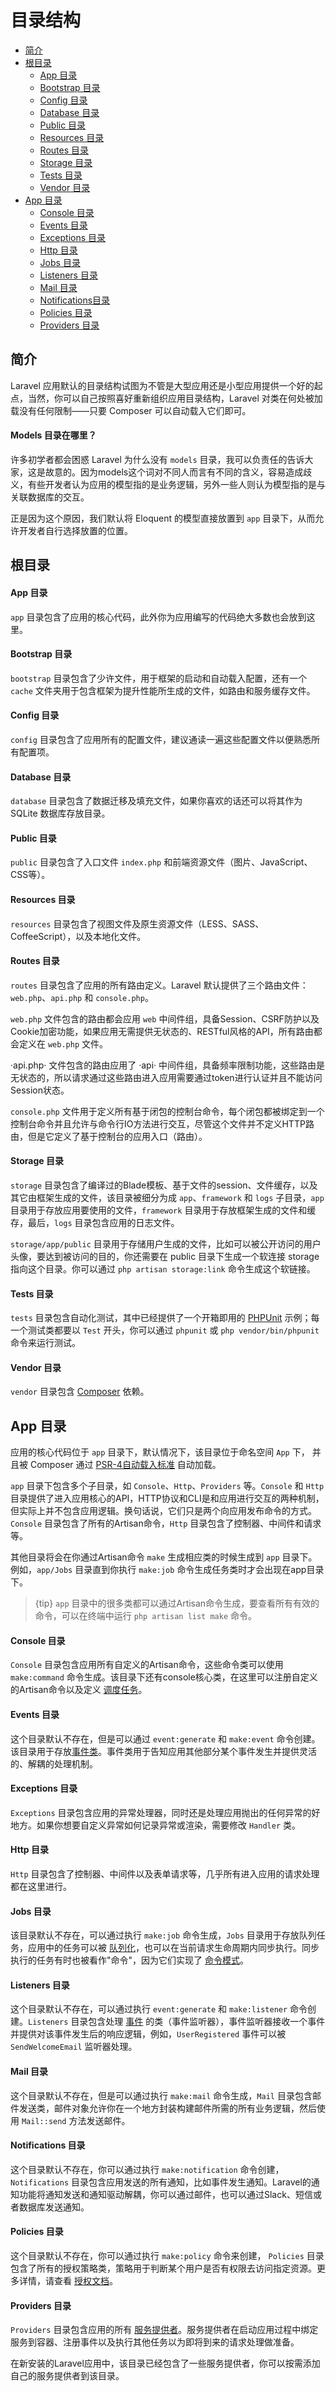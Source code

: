 # 目录结构

- [简介](#introduction)
- [根目录](#the-root-directory)
    - [App 目录](#the-root-app-directory)
    - [Bootstrap 目录](#the-bootstrap-directory)
    - [Config 目录](#the-config-directory)
    - [Database 目录](#the-database-directory)
    - [Public 目录](#the-public-directory)
    - [Resources 目录](#the-resources-directory)
    - [Routes 目录](#the-routes-directory)
    - [Storage 目录](#the-storage-directory)
    - [Tests 目录](#the-tests-directory)
    - [Vendor 目录](#the-vendor-directory)
- [App 目录](#the-app-directory)
    - [Console 目录](#the-console-directory)
    - [Events 目录](#the-events-directory)
    - [Exceptions 目录](#the-exceptions-directory)
    - [Http 目录](#the-http-directory)
    - [Jobs 目录](#the-jobs-directory)
    - [Listeners 目录](#the-listeners-directory)
    - [Mail 目录](#the-mail-directory)
    - [Notifications目录](#the-notifications-directory)
    - [Policies 目录](#the-policies-directory)
    - [Providers 目录](#the-providers-directory)

<a name="introduction"></a>
## 简介

Laravel 应用默认的目录结构试图为不管是大型应用还是小型应用提供一个好的起点，当然，你可以自己按照喜好重新组织应用目录结构，Laravel 对类在何处被加载没有任何限制——只要 Composer 可以自动载入它们即可。

#### Models 目录在哪里？

许多初学者都会困惑 Laravel 为什么没有 `models` 目录，我可以负责任的告诉大家，这是故意的。因为models这个词对不同人而言有不同的含义，容易造成歧义，有些开发者认为应用的模型指的是业务逻辑，另外一些人则认为模型指的是与关联数据库的交互。

正是因为这个原因，我们默认将 Eloquent 的模型直接放置到 `app` 目录下，从而允许开发者自行选择放置的位置。

<a name="the-root-directory"></a>
## 根目录

<a name="the-root-app-directory"></a>
#### App 目录

`app` 目录包含了应用的核心代码，此外你为应用编写的代码绝大多数也会放到这里。

<a name="the-bootstrap-directory"></a>
#### Bootstrap 目录

`bootstrap` 目录包含了少许文件，用于框架的启动和自动载入配置，还有一个 `cache` 文件夹用于包含框架为提升性能所生成的文件，如路由和服务缓存文件。

<a name="the-config-directory"></a>
#### Config 目录

`config` 目录包含了应用所有的配置文件，建议通读一遍这些配置文件以便熟悉所有配置项。

<a name="the-database-directory"></a>
#### Database 目录

`database` 目录包含了数据迁移及填充文件，如果你喜欢的话还可以将其作为 SQLite 数据库存放目录。

<a name="the-public-directory"></a>
#### Public 目录

`public` 目录包含了入口文件 `index.php` 和前端资源文件（图片、JavaScript、CSS等）。

<a name="the-resources-directory"></a>
#### Resources 目录

`resources` 目录包含了视图文件及原生资源文件（LESS、SASS、CoffeeScript），以及本地化文件。

<a name="the-routes-directory"></a>
#### Routes 目录

`routes` 目录包含了应用的所有路由定义。Laravel 默认提供了三个路由文件：`web.php`、`api.php` 和 `console.php`。

`web.php` 文件包含的路由都会应用 `web` 中间件组，具备Session、CSRF防护以及Cookie加密功能，如果应用无需提供无状态的、RESTful风格的API，所有路由都会定义在 `web.php` 文件。

·api.php· 文件包含的路由应用了 ·api· 中间件组，具备频率限制功能，这些路由是无状态的，所以请求通过这些路由进入应用需要通过token进行认证并且不能访问Session状态。

`console.php` 文件用于定义所有基于闭包的控制台命令，每个闭包都被绑定到一个控制台命令并且允许与命令行IO方法进行交互，尽管这个文件并不定义HTTP路由，但是它定义了基于控制台的应用入口（路由）。

<a name="the-storage-directory"></a>
#### Storage 目录

`storage` 目录包含了编译过的Blade模板、基于文件的session、文件缓存，以及其它由框架生成的文件，该目录被细分为成 `app`、`framework` 和 `logs` 子目录，`app` 目录用于存放应用要使用的文件，`framework` 目录用于存放框架生成的文件和缓存，最后，`logs` 目录包含应用的日志文件。

`storage/app/public` 目录用于存储用户生成的文件，比如可以被公开访问的用户头像，要达到被访问的目的，你还需要在 public 目录下生成一个软连接 storage 指向这个目录。你可以通过 `php artisan storage:link` 命令生成这个软链接。

<a name="the-tests-directory"></a>
#### Tests 目录

`tests` 目录包含自动化测试，其中已经提供了一个开箱即用的 [PHPUnit](https://phpunit.de/) 示例；每一个测试类都要以 `Test` 开头，你可以通过 `phpunit` 或 `php vendor/bin/phpunit` 命令来运行测试。

<a name="the-vendor-directory"></a>
#### Vendor 目录

`vendor` 目录包含 [Composer](https://getcomposer.org) 依赖。

<a name="the-app-directory"></a>
## App 目录

应用的核心代码位于 `app` 目录下，默认情况下，该目录位于命名空间 `App` 下，  并且被 Composer 通过 [PSR-4自动载入标准](http://www.php-fig.org/psr/psr-4/) 自动加载。

`app` 目录下包含多个子目录，如 `Console`、`Http`、`Providers` 等。`Console` 和 `Http` 目录提供了进入应用核心的API，HTTP协议和CLI是和应用进行交互的两种机制，但实际上并不包含应用逻辑。换句话说，它们只是两个向应用发布命令的方式。`Console` 目录包含了所有的Artisan命令，`Http` 目录包含了控制器、中间件和请求等。

其他目录将会在你通过Artisan命令 `make` 生成相应类的时候生成到 `app` 目录下。例如，`app/Jobs` 目录直到你执行 `make:job` 命令生成任务类时才会出现在app目录下。

> {tip} `app` 目录中的很多类都可以通过Artisan命令生成，要查看所有有效的命令，可以在终端中运行 `php artisan list make` 命令。

<a name="the-console-directory"></a>
#### Console 目录

`Console` 目录包含应用所有自定义的Artisan命令，这些命令类可以使用 `make:command` 命令生成。该目录下还有console核心类，在这里可以注册自定义的Artisan命令以及定义 [调度任务](/laravel/{{version}}/scheduling)。

<a name="the-events-directory"></a>
#### Events 目录

这个目录默认不存在，但是可以通过 `event:generate` 和 `make:event` 命令创建。该目录用于存放[事件类](/laravel/{{version}}/events)。事件类用于告知应用其他部分某个事件发生并提供灵活的、解耦的处理机制。

<a name="the-exceptions-directory"></a>
#### Exceptions 目录

`Exceptions` 目录包含应用的异常处理器，同时还是处理应用抛出的任何异常的好地方。如果你想要自定义异常如何记录异常或渲染，需要修改 `Handler` 类。

<a name="the-http-directory"></a>
#### Http 目录

`Http` 目录包含了控制器、中间件以及表单请求等，几乎所有进入应用的请求处理都在这里进行。

<a name="the-jobs-directory"></a>
#### Jobs 目录

该目录默认不存在，可以通过执行 `make:job` 命令生成，`Jobs` 目录用于存放队列任务，应用中的任务可以被 [队列化](/laravel/{{version}}/queues)，也可以在当前请求生命周期内同步执行。同步执行的任务有时也被看作"命令"，因为它们实现了 [命令模式](https://en.wikipedia.org/wiki/Command_pattern)。

<a name="the-listeners-directory"></a>
#### Listeners 目录

这个目录默认不存在，可以通过执行 `event:generate` 和 `make:listener` 命令创建。`Listeners` 目录包含处理 [事件](/laravel/{{version}}/events) 的类（事件监听器），事件监听器接收一个事件并提供对该事件发生后的响应逻辑，例如，`UserRegistered` 事件可以被 `SendWelcomeEmail` 监听器处理。

<a name="the-mail-directory"></a>
#### Mail 目录

这个目录默认不存在，但是可以通过执行 `make:mail` 命令生成，`Mail` 目录包含邮件发送类，邮件对象允许你在一个地方封装构建邮件所需的所有业务逻辑，然后使用 `Mail::send` 方法发送邮件。

<a name="the-notifications-directory"></a>
#### Notifications 目录

这个目录默认不存在，你可以通过执行 `make:notification` 命令创建，`Notifications` 目录包含应用发送的所有通知，比如事件发生通知。Laravel的通知功能将通知发送和通知驱动解耦，你可以通过邮件，也可以通过Slack、短信或者数据库发送通知。

<a name="the-policies-directory"></a>
#### Policies 目录

这个目录默认不存在，你可以通过执行 `make:policy` 命令来创建， `Policies` 目录包含了所有的授权策略类，策略用于判断某个用户是否有权限去访问指定资源。更多详情，请查看 [授权文档](/laravel/{{version}}/authorization)。

<a name="the-providers-directory"></a>
#### Providers 目录

`Providers` 目录包含应用的所有 [服务提供者](/laravel/{{version}}/providers)。服务提供者在启动应用过程中绑定服务到容器、注册事件以及执行其他任务以为即将到来的请求处理做准备。

在新安装的Laravel应用中，该目录已经包含了一些服务提供者，你可以按需添加自己的服务提供者到该目录。
